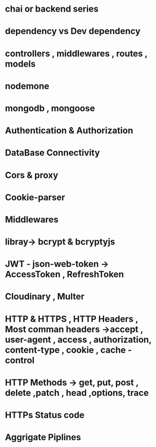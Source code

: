 # chai or backend series
# dependency vs Dev dependency 
# controllers , middlewares , routes , models
# nodemone 
# mongodb , mongoose 
# Authentication & Authorization 
# DataBase Connectivity 
# Cors & proxy 
# Cookie-parser 
# Middlewares 
# libray-> bcrypt & bcryptyjs 
# JWT - json-web-token -> AccessToken , RefreshToken 
# Cloudinary , Multer 
# HTTP & HTTPS , HTTP Headers  , Most comman headers ->accept , user-agent , access , authorization, content-type , cookie ,  cache -control 
# HTTP Methods -> get, put, post , delete ,patch , head ,options, trace 
# HTTPs Status code 
# Aggrigate Piplines 
